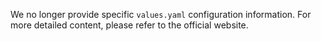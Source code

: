 We no longer provide specific `values.yaml` configuration information. For more detailed content, please refer to the official website.

